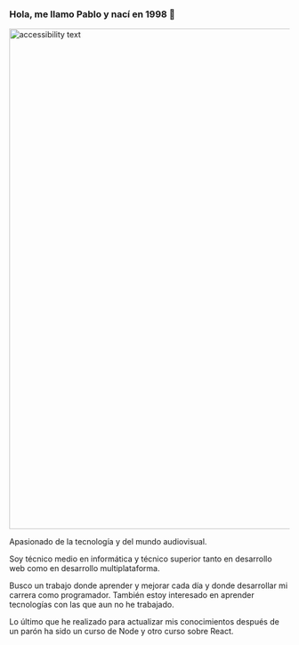 ### Hola, me llamo Pablo y nací en 1998 👋

<img src="https://i.pinimg.com/originals/9e/1d/17/9e1d1759c170e4b440b1332e91f18dc4.jpg" width="900" alt="accessibility text">

Apasionado de la tecnología y del mundo audiovisual.

Soy técnico medio en informática y técnico superior tanto en desarrollo web como en desarrollo multiplataforma.

Busco un trabajo donde aprender y mejorar cada día y donde desarrollar mi carrera como programador. También estoy interesado en aprender tecnologías con las que aun no he trabajado.

Lo último que he realizado para actualizar mis conocimientos después de un parón ha sido un curso de Node y otro curso sobre React.
